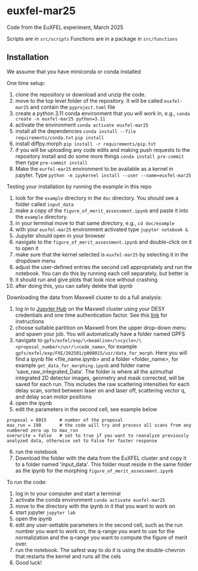 # euxfel-mar25

Code from the EuXFEL experiment, March 2025

Scripts are in `src/scripts`
Functions are in a package in `src/functions`

## Installation

We assume that you have miniconda or conda installed

One time setup:

1. clone the repository or download and unzip the code.
2. move to the top level folder of the repository. It will be called `euxfel-mar25` and contain the `pyproject.toml` file
3. create a python 3.11 conda environment that you will work in, e.g.,
   `conda create -n euxfel-mar25 python=3.11`
4. activate the environment
   `conda activate euxfel-mar25`
5. install all the dependencies
   `conda install --file requirements/conda.txt`
   `pip install `
6. install diffpy.morph
   `pip install -r requirements/pip.txt`
7. if you will be uploading any code edits and making push requests to the repository install and do some more things
   `conda install pre-commit` then type
   `pre-commit install`
8. Make the `eurfel-mar25` environment to be available as a kernel in jupyter.  Type `python -m ipykernel install --user --name=euxfel-mar25`

Testing your installation by running the example in this repo

1. look for the `example` directory in the `doc` directory.  You should see a folder called `input_data`
2. make a copy of the `figure_of_merit_assessment.ipynb` and paste it into the `example` directory.
3. in your terminal move to that same directory, e.g., `cd doc/example`
4. with your `euxfel-mar25` environment activated type `jupyter notebook &`
5. Jupyter should open in your browser
6. navigate to the `figure_of_merit_assessment.ipynb` and double-click on it to open it
7. make sure that the kernel selected is `euxfel-mar25` by selecting it in the dropdown menu
8. adjust the user-defined entries the second cell appropriately and run the notebook.  You can do this by running each cell separately, but better is 
9. it should run and give plots that look nice without crashing
10. after doing this, you can safely delete that ipynb

Downloading the data from Maxwell cluster to do a full analysis:

1. log in to [Jupyter Hub](https://max-jhub.desy.de) on the Maxwell cluster using your DESY credentials and one time authentication factor. See this [link](https://it.desy.de/services/mfa/external_people/index_eng.html) for instructions
2. choose suitable partition on Maxwell from the upper drop-down menu and spawn your job. You will automatically have a folder named GPFS
3. navigate to `gpfs/exfel/exp/\<beamline>/\<cycle>/\<proposal_number>/usr/\<code_name>`, for example `gpfs/exfel/exp/FXE/202501/p008015/usr/data_for_morph`. Here you will find a ipynb file \<file_name.ipynb> and a folder \<folder_name>, for example `get_data_for_morphing.ipynb` and folder name 'save_raw_integrated_Data'. The folder is where all the azimuthal integrated 2D detector images, geometry and mask corrected, will be saved for each run. This includes the raw scattering intensities for each delay scan, sorted between laser on and laser off, scattering vector q, and delay scan motor positions
4. open the ipynb
5. edit the parameters in the second cell, see example below
```
proposal = 8015     # number of the proposal
max_run = 190       # the code will try and process all scans from any numbered zero up to max_run
overwrite = False   # set to true if you want to reanalyze previously analyzed data, otherwise set to False for faster response
```
6. run the notebook
8. Download the folder with the data from the EuXFEL cluster and copy it to a folder named 'input_data'.  This folder must reside in the same folder as the ipynb for the morphing `figure_of_merit_assessment.ipynb`

To run the code:

1. log in to your computer and start a terminal
2. activate the conda environment `conda activate euxfel-mar25`
3. move to the directory with the ipynb in it that you want to work on
4. start jupyter `jupyter lab`
5. open the ipynb
6. edit any user-settable parameters in the second cell, such as the run number you want to work on, the q-range you want to use for the normalization and the q-range you want to compute the figure of merit over.
7. run the notebook. The safest way to do it is using the double-chevron that restarts the kernel and runs all the cels
8. Good luck!
